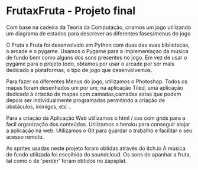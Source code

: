 # FrutaxFruta - Projeto final

Com base na cadeira da Teoria da Computação, criamos um jogo utilizando um diagrama de estados para descrever as diferentes fases/menus do jogo

O Fruta x Fruta foi desenvolvido em Python com duas das suas bibliotecas, o arcade e o pygame. Usamos o Pygame para a implementaçao da música de fundo bem como alguns dos sons presentes no jogo. Em vez de usar o pygame para o projeto todo, obtamos por usar o arcade por ser mais dedicado a plataformas, o tipo de jogo que desenvolvemos.

Para fazer os diferentes Menus do jogo, utilizamos o Photoshop. Todos os mapas foram desenhados um por um, na aplicação Tiled, uma aplicação dedicada à criacão de mapas com camadas,camadas estas que podem depois ser individualmente programadas permitindo a criação de obstáculos, inimigos, etc ..

Para a criação da Aplicação Web utilizamos o html / css com grids para a facil organização dos conteúdos. Utilizamos o heroku para conseguir alojar a aplicação na web. Utilizamos o Git para guardar o trabalho e facilitar o seu acesso remoto.

As sprites usadas neste projeto foram obtidas através do itch.io A música de fundo utilizada foi escolhida do soundcloud. Os sons de apanhar a fruta, tal como o de 'perder' foram obtidos no zapsplat.
